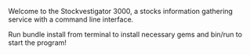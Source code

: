 Welcome to the Stockvestigator 3000, a stocks information gathering service with a command line interface.

Run bundle install from terminal to install necessary gems and
bin/run to start the program!